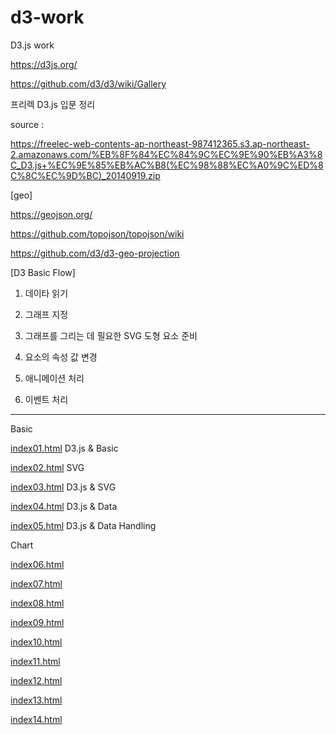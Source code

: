 # d3-work
D3.js work

https://d3js.org/

https://github.com/d3/d3/wiki/Gallery

프리렉 D3.js 입문 정리

 source : 

 https://freelec-web-contents-ap-northeast-987412365.s3.ap-northeast-2.amazonaws.com/%EB%8F%84%EC%84%9C%EC%9E%90%EB%A3%8C_D3.js+%EC%9E%85%EB%AC%B8(%EC%98%88%EC%A0%9C%ED%8C%8C%EC%9D%BC)_20140919.zip

[geo]

https://geojson.org/

https://github.com/topojson/topojson/wiki

https://github.com/d3/d3-geo-projection


[D3 Basic Flow]

1. 데이타 읽기

2. 그래프 지정

3. 그래프를 그리는 데 필요한  SVG 도형 요소 준비

4. 요소의 속성 값 변경

5. 애니메이션 처리 

6. 이벤트 처리 

------------------------------------------------
Basic


[index01.html](https://github.com/devsunset/d3-work/blob/main/Basic/index01.html)
D3.js & Basic

[index02.html](https://github.com/devsunset/d3-work/blob/main/Basic/index02.html)
SVG

[index03.html](https://github.com/devsunset/d3-work/blob/main/Basic/index03.html)
D3.js & SVG

[index04.html](https://github.com/devsunset/d3-work/blob/main/Basic/index04.html)
D3.js & Data

[index05.html](https://github.com/devsunset/d3-work/blob/main/Basic/index05.html)
D3.js & Data Handling


Chart


[index06.html](https://github.com/devsunset/d3-work/blob/main/Chart/index06.html)

[index07.html](https://github.com/devsunset/d3-work/blob/main/Chart/index07.html)

[index08.html](https://github.com/devsunset/d3-work/blob/main/Chart/index08.html)

[index09.html](https://github.com/devsunset/d3-work/blob/main/Chart/index09.html)

[index10.html](https://github.com/devsunset/d3-work/blob/main/Chart/index10.html)

[index11.html](https://github.com/devsunset/d3-work/blob/main/Chart/index11.html)

[index12.html](https://github.com/devsunset/d3-work/blob/main/Chart/index12.html)

[index13.html](https://github.com/devsunset/d3-work/blob/main/Chart/index13.html)

[index14.html](https://github.com/devsunset/d3-work/blob/main/Chart/index14.html)



